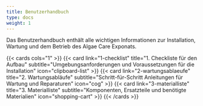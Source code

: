 ```yaml
---
title: Benutzerhandbuch
type: docs
weight: 1
---
```


Das Benutzerhandbuch enthält alle wichtigen Informationen zur Installation, Wartung und dem Betrieb des Algae Care Exponats.

{{< cards cols="1" >}}
{{< card 
    link="1-checklist" 
    title="1. Checkliste für den Aufbau" 
    subtitle="Umgebungsanforderungen und Voraussetzungen für die Installation" 
    icon="clipboard-list" >}}
{{< card 
    link="2-wartungsablaeufe" 
    title="2. Wartungsabläufe" 
    subtitle="Schritt-für-Schritt Anleitungen für Wartung und Reparaturen" 
    icon="cog" >}}
{{< card 
    link="3-materialliste" 
    title="3. Materialliste" 
    subtitle="Komponenten, Ersatzteile und benötigte Materialien" 
    icon="shopping-cart" >}}
{{< /cards >}}